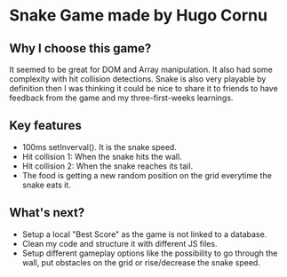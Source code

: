 # Snake Game made by Hugo Cornu

## Why I choose this game?

It seemed to be great for DOM and Array manipulation. It also had some complexity with hit collision detections.
Snake is also very playable by definition then I was thinking it could be nice to share it to friends to have feedback from the game and my three-first-weeks learnings.

## Key features

- 100ms setInverval(). It is the snake speed.
- Hit collision 1: When the snake hits the wall.
- Hit collision 2: When the snake reaches its tail.
- The food is getting a new random position on the grid everytime the snake eats it.

## What's next?

- Setup a local "Best Score" as the game is not linked to a database.
- Clean my code and structure it with different JS files.
- Setup different gameplay options like the possibility to go through the wall, put obstacles on the grid or rise/decrease the snake speed.